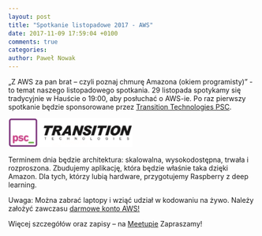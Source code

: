 ```yaml
---
layout: post
title: "Spotkanie listopadowe 2017 - AWS"
date: 2017-11-09 17:59:04 +0100
comments: true
categories: 
author: Paweł Nowak
---
```


„Z AWS za pan brat – czyli poznaj chmurę Amazona (okiem programisty)” - to temat naszego listopadowego spotkania. 29 listopada spotykamy się tradycyjnie w Hauście o 19:00, aby posłuchać o AWS-ie. Po raz pierwszy spotkanie będzie sponsorowane przez <a href="https://ttpsc.pl/" target="_blank">Transition Technologies PSC</a>.

<img class="center" src="/images/ttpsc.png" style="width: 50%;">

Terminem dnia będzie architektura: skalowalna, wysokodostępna, trwała i rozproszona. Zbudujemy aplikację, która będzie właśnie taka dzięki Amazon. Dla tych, którzy lubią hardware, przygotujemy Raspberry z deep learning.

Uwaga: Można zabrać laptopy i wziąć udział w kodowaniu na żywo. Należy założyć zawczasu <a href="https://aws.amazon.com/free/" target="_blank">darmowe konto AWS!</a>

Więcej szczegółów oraz zapisy – na <a href="https://www.meetup.com/Zielona-Gora-JUG/events/244958517/" target="_blank">Meetupie</a> Zapraszamy!